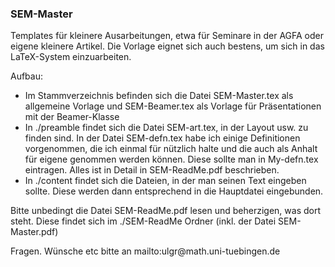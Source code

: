 <?xml version="1.0" encoding="utf-8"?>
### SEM-Master
<p>
Templates für kleinere Ausarbeitungen, etwa für Seminare in der AGFA oder eigene kleinere 
Artikel. 
Die Vorlage eignet sich auch bestens, um sich in das LaTeX-System einzuarbeiten.
</p>
<p>
Aufbau:
<ul>
	<li>Im Stammverzeichnis befinden sich die Datei SEM-Master.tex als allgemeine Vorlage 
	und SEM-Beamer.tex als Vorlage für Präsentationen mit der Beamer-Klasse</li>	
	<li>In ./preamble findet sich die Datei SEM-art.tex, in der Layout usw. zu finden sind.
	In der Datei SEM-defn.tex habe ich einige Definitionen vorgenommen, die ich einmal für
	 nützlich halte und die auch als Anhalt für eigene genommen werden können.
	 Diese sollte man in My-defn.tex eintragen.
	 Alles ist in Detail in SEM-ReadMe.pdf beschrieben.
	 </li>
	 <li>In ./content findet sich die Dateien, in der man seinen Text eingeben sollte.
	 Diese werden dann entsprechend in die Hauptdatei eingebunden.</li>
</ul>
</p>
<p>
Bitte unbedingt die Datei SEM-ReadMe.pdf lesen und beherzigen, was dort steht. 
Diese findet sich im ./SEM-ReadMe Ordner (inkl. der Datei SEM-Master.pdf)
</p>
<p>
Fragen. Wünsche etc bitte an 
mailto:ulgr@math.uni-tuebingen.de
</p>

